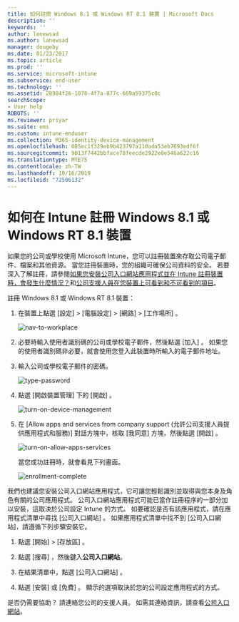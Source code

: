 ```yaml
---
title: 如何註冊 Windows 8.1 或 Windows RT 8.1 裝置 | Microsoft Docs
description: ''
keywords: ''
author: lenewsad
ms.author: lanewsad
manager: dougeby
ms.date: 01/23/2017
ms.topic: article
ms.prod: ''
ms.service: microsoft-intune
ms.subservice: end-user
ms.technology: ''
ms.assetid: 28984f26-1070-4f7a-877c-669a59375c0c
searchScope:
- User help
ROBOTS: ''
ms.reviewer: priyar
ms.suite: ems
ms.custom: intune-enduser
ms.collection: M365-identity-device-management
ms.openlocfilehash: 085ec1f329eb9b423797a110ada53eb7693edf6f
ms.sourcegitcommit: 9013f7442bbface78feecde2922e8e546a622c16
ms.translationtype: MTE75
ms.contentlocale: zh-TW
ms.lasthandoff: 10/16/2019
ms.locfileid: "72506132"
---
```

# <a name="how-to-enroll-your-windows-81-or-windows-rt-81-device-in-intune"></a>如何在 Intune 註冊 Windows 8.1 或 Windows RT 8.1 裝置  

如果您的公司或學校使用 Microsoft Intune，您可以註冊裝置來存取公司電子郵件、檔案和其他資源。 當您註冊裝置時，您的組織可確保公司資料的安全。 若要深入了解註冊，請參閱[如果您安裝公司入口網站應用程式並在 Intune 註冊裝置時，會發生什麼情況？](what-happens-if-you-install-the-company-portal-app-and-enroll-your-device-in-intune-windows.md)和[公司支援人員在您裝置上可看到和不可看到的項目](what-info-can-your-company-see-when-you-enroll-your-device-in-intune.md)。  


註冊 Windows 8.1 或 Windows RT 8.1 裝置：  

1. 在裝置上點選 [設定]  &gt; [電腦設定]  &gt; [網路]  &gt; [工作場所]  。  

    ![nav-to-workplace](./media/W81-1-workplacejoin.png)  

2. 必要時輸入使用者識別碼的公司或學校電子郵件，然後點選 [加入]  。 如果您的使用者識別碼非必要，就會使用您登入此裝置時所輸入的電子郵件地址。  

3. 輸入公司或學校電子郵件的密碼。  


    ![type-password](./media/W81-2-workplacesettings_signin.png)  

4. 點選 [開啟裝置管理]  下的 [開啟]  。  


    ![turn-on-device-management](./media/W81-3-dev-mgt-turn-on.png)  

5. 在 [Allow apps and services from company support (允許公司支援人員提供應用程式和服務)]  對話方塊中，核取 [我同意]  方塊，然後點選 [開啟]  。  


    ![turn-on-allow-apps-services](./media/W81-4-agree-allow-apps-services.png)  

    當您成功註冊時，就會看見下列畫面。  


    ![enrollment-complete](./media/W81-5-enrolled-done.png)

我們也建議您安裝公司入口網站應用程式，它可讓您輕鬆識別並取得與您本身及角色有關的公司應用程式。 公司入口網站應用程式可能已當作註冊程序的一部分加以安裝，這取決於公司設定 Intune 的方式。 如要確認是否有該應用程式，請在應用程式清單中尋找 [公司入口網站]  。 如果應用程式清單中找不到 [公司入口網站]，請遵循下列步驟安裝它。

1. 點選 [開始]  &gt; [存放區]  。  

2. 點選 [搜尋]  ，然後鍵入**公司入口網站**。  

3. 在結果清單中，點選 [公司入口網站]  。  

4. 點選 [安裝]  或 [免費]  。 顯示的選項取決於您的公司設定應用程式的方式。  

是否仍需要協助？ 請連絡您公司的支援人員。 如需其連絡資訊，請查看[公司入口網站](https://go.microsoft.com/fwlink/?linkid=2010980)。  
